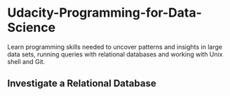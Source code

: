 # Udacity-Programming-for-Data-Science

Learn programming skills needed to uncover patterns and insights in large data sets, running queries with relational databases and working with Unix shell and Git.

## Investigate a Relational Database
